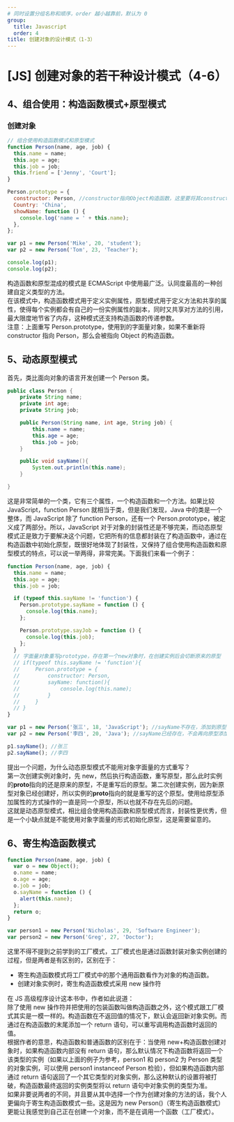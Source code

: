 ```yaml
---
# 同时设置分组名称和顺序，order 越小越靠前，默认为 0
group:
  title: Javascript
  order: 4
title: 创建对象的设计模式（1-3）
---
```


# [JS] 创建对象的若干种设计模式（4-6）

<a name="BT2Wt"></a>

## 4、组合使用：构造函数模式+原型模式

<a name="KwcFY"></a>

### 创建对象

```javascript
// 组合使用构造函数模式和原型模式
function Person(name, age, job) {
  this.name = name;
  this.age = age;
  this.job = job;
  this.friend = ['Jenny', 'Court'];
}

Person.prototype = {
  constructor: Person, //constructor指向Object构造函数，这里要将其constructor恢复为指向Person构造函数。
  Country: 'China',
  showName: function () {
    console.log('name = ' + this.name);
  },
};

var p1 = new Person('Mike', 20, 'student');
var p2 = new Person('Tom', 23, 'Teacher');

console.log(p1);
console.log(p2);
```

构造函数和原型混成的模式是 ECMAScript 中使用最广泛。认同度最高的一种创建自定义类型的方法。<br />在该模式中，构造函数模式用于定义实例属性，原型模式用于定义方法和共享的属性，使得每个实例都会有自己的一份实例属性的副本，同时又共享对方法的引用，最大限度地节省了内存，这种模式还支持构造函数的传递参数。<br />注意：上面重写 Person.prototype，使用到的字面量对象，如果不重新将 constructor 指向 Person，那么会被指向 Object 的构造函数。
<a name="US515"></a>

## 5、动态原型模式

首先，类比面向对象的语言开发创建一个 Person 类。

```java
public class Person {
    private String name;
    private int age;
    private String job;

    public Person(String name, int age, String job) {
        this.name = name;
        this.age = age;
        this.job = job;
    }

    public void sayName(){
        System.out.println(this.name);
    }

}
```

这是非常简单的一个类，它有三个属性，一个构造函数和一个方法。如果比较 JavaScript，function Person 就相当于类，但是我们发现，Java 中的类是一个整体，而 JavaScript 除了 function Person，还有一个 Person.prototype，被定义成了两部分。所以，JavaScript 对于对象的封装性还是不够完美，而动态原型模式正是致力于要解决这个问题，它把所有的信息都封装在了构造函数中，通过在构造函数中初始化原型，既很好地体现了封装性，又保持了组合使用构造函数和原型模式的特点，可以说一举两得，非常完美。下面我们来看一个例子：

```javascript
function Person(name, age, job) {
  this.name = name;
  this.age = age;
  this.job = job;

  if (typeof this.sayName != 'function') {
    Person.prototype.sayName = function () {
      console.log(this.name);
    };

    Person.prototype.sayJob = function () {
      console.log(this.job);
    };
  }
  // 字面量对象重写prototype，存在第一个new对象时，在创建实例后会切断原来的原型
  // if(typeof this.sayName != 'function'){
  //     Person.prototype = {
  //         constructor: Person,
  //         sayName: function(){
  //             console.log(this.name);
  //         }
  //     }
  // }
}

var p1 = new Person('张三', 18, 'JavaScript'); //sayName不存在，添加到原型
var p2 = new Person('李四', 20, 'Java'); //sayName已经存在，不会再向原型添加

p1.sayName(); //张三
p2.sayName(); //李四
```

提出一个问题，为什么动态原型模式不能用对象字面量的方式重写？<br />第一次创建实例对象时，先 new，然后执行构造函数，重写原型，那么此时实例的**proto**指向的还是原来的原型，不是重写后的原型。第二次创建实例，因为新原型对象已经创建好，所以实例的**proto**指向的就是重写的这个原型。使用给原型添加属性的方式操作的一直是同一个原型，所以也就不存在先后的问题。<br />这就是动态原型模式，相比组合使用构造函数和原型模式而言，封装性更优秀，但是一个小缺点就是不能使用对象字面量的形式初始化原型，这是需要留意的。
<a name="XPpHl"></a>

## 6、寄生构造函数模式

```javascript
function Person(name, age, job) {
  var o = new Object();
  o.name = name;
  o.age = age;
  o.job = job;
  o.sayName = function () {
    alert(this.name);
  };
  return o;
}

var person1 = new Person('Nicholas', 29, 'Software Engineer');
var person2 = new Person('Greg', 27, 'Doctor');
```

这里不得不提到之前学到的工厂模式，工厂模式也是通过函数封装对象实例创建的过程，但是两者是有区别的，区别在于：

- 寄生构造函数模式将工厂模式中的那个通用函数看作为对象的构造函数。
- 创建对象实例时，寄生构造函数模式采用 new 操作符

在 JS 高级程序设计这本书中，作者如此说道：<br />除了使用 new 操作符并把使用的包装函数叫做构造函数之外，这个模式跟工厂模式其实是一模一样的。构造函数在不返回值的情况下，默认会返回新对象实例。而通过在构造函数的末尾添加一个 return 语句，可以重写调用构造函数时返回的值。<br />根据作者的意思，构造函数和普通函数的区别在于：当使用 new+构造函数创建对象时，如果构造函数内部没有 return 语句，那么默认情况下构造函数将返回一个该类型的实例（如果以上面的例子为参考，person1 和 person2 为 Person 类型的对象实例，可以使用 person1 instanceof Person 检验），但如果构造函数内部通过 return 语句返回了一个其它类型的对象实例，那么这种默认的设置将被打破，构造函数最终返回的实例类型将以 return 语句中对象实例的类型为准。<br />如果非要说两者的不同，并且要从其中选择一个作为创建对象的方法的话，我个人更偏向于寄生构造函数模式一些。这是因为 new Person()（寄生构造函数模式）更能让我感觉到自己正在创建一个对象，而不是在调用一个函数（工厂模式）。
